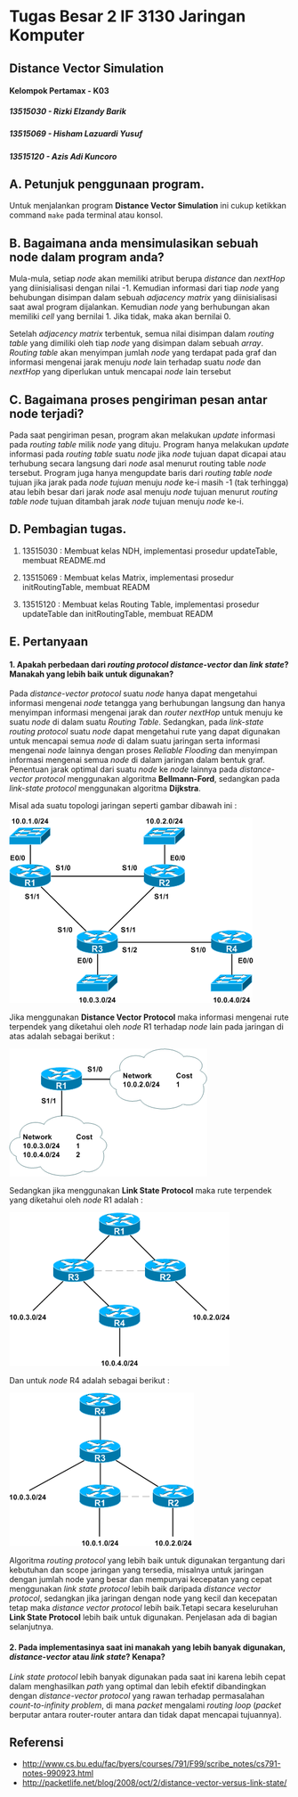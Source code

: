 # Tugas Besar 2 IF 3130 Jaringan Komputer
## Distance Vector Simulation
#### Kelompok Pertamax - K03
##### 13515030 - Rizki Elzandy Barik
##### 13515069 - Hisham Lazuardi Yusuf
##### 13515120 - Azis Adi Kuncoro
##

## A. Petunjuk penggunaan program.

Untuk menjalankan program **Distance Vector Simulation** ini cukup ketikkan command `make` pada terminal atau konsol.

## B. Bagaimana anda mensimulasikan sebuah node dalam program anda?
Mula-mula, setiap *node* akan memiliki atribut berupa *distance* dan *nextHop* yang diinisialisasi dengan nilai -1. Kemudian informasi dari tiap *node* yang behubungan disimpan dalam sebuah *adjacency matrix* yang diinisialisasi saat awal program dijalankan. Kemudian *node* yang berhubungan akan memiliki *cell* yang bernilai 1. Jika tidak, maka akan bernilai 0.

Setelah *adjacency matrix* terbentuk, semua nilai disimpan dalam *routing table* yang dimiliki oleh tiap *node* yang disimpan dalam sebuah *array*. *Routing table* akan menyimpan jumlah *node* yang terdapat pada graf dan informasi mengenai jarak	menuju *node* lain terhadap suatu *node* dan *nextHop* yang diperlukan untuk mencapai *node* lain tersebut

## C. Bagaimana proses pengiriman pesan antar node terjadi?
Pada saat pengiriman pesan, program akan melakukan *update* informasi pada *routing table* milik *node* yang dituju. Program hanya melakukan *update* informasi pada *routing table* suatu *node* jika *node* tujuan dapat dicapai atau terhubung secara langsung dari *node* asal menurut routing table *node* tersebut. Program juga hanya mengupdate baris dari *routing table node* tujuan jika jarak pada *node tujuan* menuju *node* ke-i masih -1 (tak terhingga) atau lebih besar dari jarak *node* asal menuju *node* tujuan menurut *routing table node* tujuan ditambah jarak *node* tujuan menuju *node* ke-i.

## D. Pembagian tugas.

1. 13515030 : Membuat kelas NDH, implementasi prosedur updateTable, membuat README.md

2. 13515069 : Membuat kelas Matrix, implementasi prosedur initRoutingTable, membuat READM

3. 13515120 : Membuat kelas Routing Table, implementasi prosedur updateTable dan initRoutingTable, membuat READM

## E. Pertanyaan
#### 1. Apakah perbedaan dari *routing protocol distance-vector* dan *link state*? Manakah yang lebih baik untuk digunakan?
Pada *distance-vector protocol* suatu *node* hanya dapat mengetahui informasi mengenai *node* tetangga yang berhubungan langsung dan hanya menyimpan informasi mengenai jarak dan *router nextHop* untuk menuju ke suatu *node* di dalam suatu *Routing Table*. Sedangkan, pada *link-state routing protocol* suatu *node* dapat mengetahui rute yang dapat digunakan untuk mencapai semua *node* di dalam suatu jaringan serta informasi mengenai *node* lainnya dengan proses *Reliable Flooding* dan menyimpan informasi mengenai semua *node* di dalam jaringan dalam bentuk graf. Penentuan jarak optimal dari suatu *node* ke *node* lainnya pada *distance-vector protocol* menggunakan algoritma **Bellmann-Ford**, sedangkan pada *link-state protocol* menggunakan algoritma **Dijkstra**.

Misal ada suatu topologi jaringan seperti gambar dibawah ini :

![Topologi Jaringan](img/topologi-jaringan.png)

Jika menggunakan **Distance Vector Protocol** maka informasi mengenai rute terpendek yang diketahui oleh *node* R1 terhadap *node* lain pada jaringan di atas adalah sebagai berikut :

![Distance Vector Protocol](img/distancevector.png)

Sedangkan jika menggunakan **Link State Protocol** maka rute terpendek yang diketahui oleh *node* R1 adalah :

![Link State R1](img/linkstate-2.png)

Dan untuk *node* R4 adalah sebagai berikut :

![Link State R4](img/linkstate-1.png)


Algoritma *routing protocol* yang lebih baik untuk digunakan tergantung dari kebutuhan dan scope jaringan yang tersedia, misalnya untuk jaringan dengan jumlah node yang besar dan mempunyai kecepatan yang cepat menggunakan *link state protocol* lebih baik daripada *distance vector protocol*, sedangkan jika jaringan dengan node yang kecil dan kecepatan tetap maka *distance vector protocol* lebih baik.Tetapi secara keseluruhan **Link State Protocol** lebih baik untuk digunakan. Penjelasan ada di bagian selanjutnya.

#### 2. Pada implementasinya saat ini manakah yang lebih banyak digunakan, *distance-vector* atau *link state*? Kenapa?
*Link state protocol* lebih banyak digunakan pada saat ini karena lebih cepat dalam menghasilkan *path* yang optimal dan lebih efektif dibandingkan dengan *distance-vector protocol* yang rawan terhadap permasalahan *count-to-infinity problem*, di mana *packet* mengalami *routing loop* (*packet* berputar antara router-router antara dan tidak dapat mencapai tujuannya).

## Referensi

- http://www.cs.bu.edu/fac/byers/courses/791/F99/scribe_notes/cs791-notes-990923.html
- http://packetlife.net/blog/2008/oct/2/distance-vector-versus-link-state/
